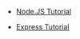 - [Node.JS Tutorial](https://nodejs.org/en/docs/guides/anatomy-of-an-http-transaction/)

- [Express Tutorial]()
